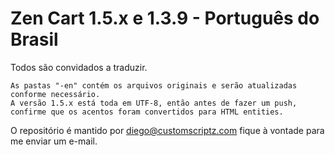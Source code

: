 # Zen Cart 1.5.x e 1.3.9 - Português do Brasil

Todos são convidados a traduzir.

	As pastas "-en" contém os arquivos originais e serão atualizadas conforme necessário.
	A versão 1.5.x está toda em UTF-8, então antes de fazer um push, confirme que os acentos foram convertidos para HTML entities.

O repositório é mantido por diego@customscriptz.com fique à vontade para me enviar um e-mail.